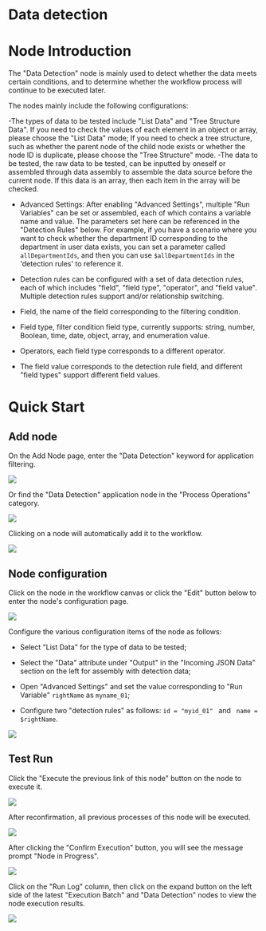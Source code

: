 # Data detection

# Node Introduction

The "Data Detection" node is mainly used to detect whether the data meets certain conditions, and to determine whether the workflow process will continue to be executed later.

The nodes mainly include the following configurations:

-The types of data to be tested include "List Data" and "Tree Structure Data". If you need to check the values of each element in an object or array, please choose the "List Data" mode; If you need to check a tree structure, such as whether the parent node of the child node exists or whether the node ID is duplicate, please choose the "Tree Structure" mode.
-The data to be tested, the raw data to be tested, can be inputted by oneself or assembled through data assembly to assemble the data source before the current node. If this data is an array, then each item in the array will be checked.

- Advanced Settings: After enabling "Advanced Settings", multiple "Run Variables" can be set or assembled, each of which contains a variable name and value. The parameters set here can be referenced in the "Detection Rules" below. For example, if you have a scenario where you want to check whether the department ID corresponding to the department in user data exists, you can set a parameter called `allDepartmentIds`, and then you can use `$allDepartmentIds` in the 'detection rules' to reference it.

- Detection rules can be configured with a set of data detection rules, each of which includes "field", "field type", "operator", and "field value". Multiple detection rules support and/or relationship switching.

- Field, the name of the field corresponding to the filtering condition.
- Field type, filter condition field type, currently supports: string, number, Boolean, time, date, object, array, and enumeration value.
- Operators, each field type corresponds to a different operator.
- The field value corresponds to the detection rule field, and different "field types" support different field values.

# Quick Start

## Add node

On the Add Node page, enter the "Data Detection" keyword for application filtering.

![](../static/YRlGbDxcxouHxkxGFhAcZBSYnBh.png)

Or find the "Data Detection" application node in the "Process Operations" category.

![](../static/WADNbLZP8oeXQ4xqJdUcofMQnxd.png)

Clicking on a node will automatically add it to the workflow.

![](../static/VB67bsKKCo3KgXxq77scepiInce.png)

## Node configuration

Click on the node in the workflow canvas or click the "Edit" button below to enter the node's configuration page.

![](../static/PVccbGtnYof5P5xCi0ucqLshngE.png)

Configure the various configuration items of the node as follows:

- Select "List Data" for the type of data to be tested;
- Select the "Data" attribute under "Output" in the "Incoming JSON Data" section on the left for assembly with detection data;

- Open "Advanced Settings" and set the value corresponding to "Run Variable" `rightName` as `myname_01`;
- Configure two "detection rules" as follows: `id = "myid_01" ` and ` name = $rightName`.

![](../static/FntKbpOOfoP3cUxO0iKcKkOTnve.png)


## Test Run

Click the "Execute the previous link of this node" button on the node to execute it.

![](../static/AWgYbLB7pokpdExDEumcCMrKnjh.png)

After reconfirmation, all previous processes of this node will be executed.

![](../static/X4KKbt7oZovQ1MxMLGLcM8etnYg.png)

After clicking the "Confirm Execution" button, you will see the message prompt "Node in Progress".

![](../static/FuRHbQDaWoGi1kxkeDacUrkbnJb.png)

Click on the "Run Log" column, then click on the expand button on the left side of the latest "Execution Batch" and "Data Detection" nodes to view the node execution results.

![](../static/TOuLbo4hAogaRDxwcvnc6NWwnrg.png)
